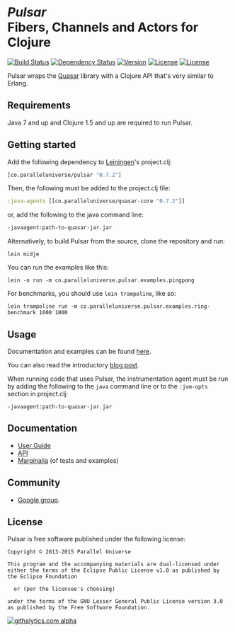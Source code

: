 # *Pulsar*<br/>Fibers, Channels and Actors for Clojure
[![Build Status](https://travis-ci.org/puniverse/pulsar.svg?branch=master)](https://travis-ci.org/puniverse/pulsar) [![Dependency Status](https://www.versioneye.com/user/projects/52b019ccec137505ee00002e/badge.png?style=flat)](https://www.versioneye.com/user/projects/52b019ccec137505ee00002e) [![Version](http://img.shields.io/badge/version-0.7.2-blue.svg?style=flat)](https://github.com/puniverse/pulsar/releases) [![License](http://img.shields.io/badge/license-EPL-blue.svg?style=flat)](https://www.eclipse.org/legal/epl-v10.html) [![License](http://img.shields.io/badge/license-LGPL-blue.svg?style=flat)](https://www.gnu.org/licenses/lgpl.html)

Pulsar wraps the [Quasar](https://github.com/puniverse/quasar) library with a Clojure API that's very similar to Erlang.

## Requirements

Java 7 and up and Clojure 1.5 and up are required to run Pulsar.

## Getting started

Add the following dependency to [Leiningen](http://github.com/technomancy/leiningen/)'s project.clj:

```clojure
[co.paralleluniverse/pulsar "0.7.2"]
```

Then, the following must be added to the project.clj file:

~~~ clojure
:java-agents [[co.paralleluniverse/quasar-core "0.7.2"]]
~~~

or, add the following to the java command line:

~~~ sh
-javaagent:path-to-quasar-jar.jar
~~~

Alternatively, to build Pulsar from the source, clone the repository and run:

```
lein midje
```

You can run the examples like this:

```
lein -o run -m co.paralleluniverse.pulsar.examples.pingpong
```

For benchmarks, you should use `lein trampoline`, like so:

```
lein trampoline run -m co.paralleluniverse.pulsar.examples.ring-benchmark 1000 1000
```

## Usage

Documentation and examples can be found [here](http://docs.paralleluniverse.co/pulsar/).

You can also read the introductory [blog post](http://blog.paralleluniverse.co/post/49445260575/quasar-pulsar).

When running code that uses Pulsar, the instrumentation agent must be run by adding the following
to the `java` command line
or to the `:jvm-opts` section in project.clj:

```
-javaagent:path-to-quasar-jar.jar
```

## Documentation

* [User Guide](http://docs.paralleluniverse.co/pulsar/)
* [API](http://docs.paralleluniverse.co/pulsar/api/)
* [Marginalia](http://docs.paralleluniverse.co/pulsar/uberdoc.html) (of tests and examples)

## Community

* [Google group](https://groups.google.com/forum/?fromgroups#!forum/quasar-pulsar-user).

## License

Pulsar is free software published under the following license:


```
Copyright © 2013-2015 Parallel Universe

This program and the accompanying materials are dual-licensed under
either the terms of the Eclipse Public License v1.0 as published by
the Eclipse Foundation

  or (per the licensee's choosing)

under the terms of the GNU Lesser General Public License version 3.0
as published by the Free Software Foundation.
```

[![githalytics.com alpha](https://cruel-carlota.gopagoda.com/6f172ebdf11f5b084127c9470cc7c887 "githalytics.com")](http://githalytics.com/puniverse/pulsar)
